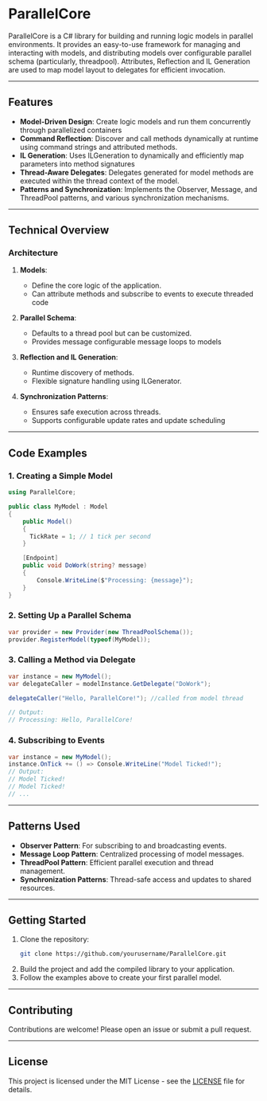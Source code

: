 # ParallelCore

ParallelCore is a C# library for building and running logic models in parallel environments. It provides an easy-to-use framework for managing and interacting with models, and distributing models over configurable parallel schema (particularly, threadpool). Attributes, Reflection and IL Generation are used to map model layout to delegates for efficient invocation.

---

## Features

- **Model-Driven Design**: Create logic models and run them concurrently through parallelized containers
- **Command Reflection**: Discover and call methods dynamically at runtime using command strings and attributed methods.
- **IL Generation**: Uses ILGeneration to dynamically and efficiently map parameters into method signatures
- **Thread-Aware Delegates**: Delegates generated for model methods are executed within the thread context of the model.
- **Patterns and Synchronization**: Implements the Observer, Message, and ThreadPool patterns, and various synchronization mechanisms.

---

## Technical Overview

### Architecture
1. **Models**:
   - Define the core logic of the application.
   - Can attribute methods and subscribe to events to execute threaded code

2. **Parallel Schema**:
   - Defaults to a thread pool but can be customized.
   - Provides message configurable message loops to models

3. **Reflection and IL Generation**:
   - Runtime discovery of methods.
   - Flexible signature handling using ILGenerator.

4. **Synchronization Patterns**:
   - Ensures safe execution across threads.
   - Supports configurable update rates and update scheduling

---

## Code Examples

### 1. Creating a Simple Model
```csharp
using ParallelCore;

public class MyModel : Model
{
    public Model()
    {
      TickRate = 1; // 1 tick per second
    }

    [Endpoint]
    public void DoWork(string? message)
    {
        Console.WriteLine($"Processing: {message}");
    }
}
```

### 2. Setting Up a Parallel Schema
```csharp
var provider = new Provider(new ThreadPoolSchema());
provider.RegisterModel(typeof(MyModel));
```

### 3. Calling a Method via Delegate
```csharp
var instance = new MyModel();
var delegateCaller = modelInstance.GetDelegate("DoWork");

delegateCaller("Hello, ParallelCore!"); //called from model thread

// Output:
// Processing: Hello, ParallelCore!
```

### 4. Subscribing to Events
```csharp
var instance = new MyModel();
instance.OnTick += () => Console.WriteLine("Model Ticked!");
// Output:
// Model Ticked!
// Model Ticked!
// ...
```
---

## Patterns Used

- **Observer Pattern**: For subscribing to and broadcasting events.
- **Message Loop Pattern**: Centralized processing of model messages.
- **ThreadPool Pattern**: Efficient parallel execution and thread management.
- **Synchronization Patterns**: Thread-safe access and updates to shared resources.

---

## Getting Started

1. Clone the repository:
   ```bash
   git clone https://github.com/yourusername/ParallelCore.git
   ```
2. Build the project and add the compiled library to your application.
3. Follow the examples above to create your first parallel model.

---

## Contributing
Contributions are welcome! Please open an issue or submit a pull request.

---

## License
This project is licensed under the MIT License - see the [LICENSE](LICENSE) file for details.

